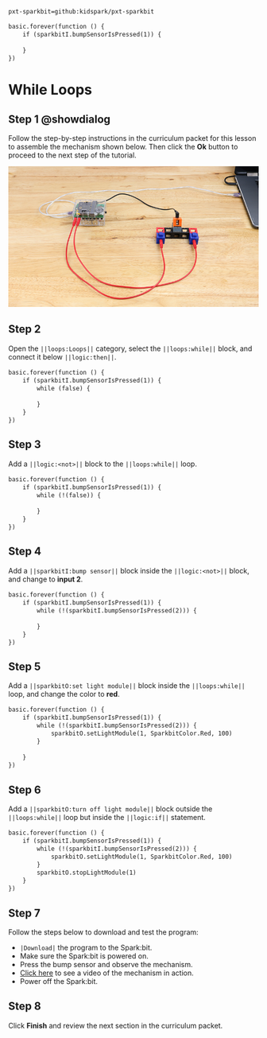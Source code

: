 ```package
pxt-sparkbit=github:kidspark/pxt-sparkbit
```

```template
basic.forever(function () {
    if (sparkbitI.bumpSensorIsPressed(1)) {
    	
    }
})
```

# While Loops

## Step 1 @showdialog

Follow the step-by-step instructions in the curriculum packet for this lesson to assemble the mechanism shown below. Then click the **Ok** button to proceed to the next step of the tutorial.

![if-statements-1](https://raw.githubusercontent.com/KidSpark/tutorials/master/assets/3-2-while-loops.png)

## Step 2

Open the ``||loops:Loops||`` category, select the ``||loops:while||`` block, and connect it below ``||logic:then||``.

```blocks
basic.forever(function () {
    if (sparkbitI.bumpSensorIsPressed(1)) {
        while (false) {
        	
        }
    }
})
```

## Step 3

Add a ``||logic:<not>||`` block to the ``||loops:while||`` loop.

```blocks
basic.forever(function () {
    if (sparkbitI.bumpSensorIsPressed(1)) {
        while (!(false)) {
        	
        }
    }
})
```

## Step 4

Add a ``||sparkbitI:bump sensor||`` block inside the ``||logic:<not>||`` block, and change to **input 2**.

```blocks
basic.forever(function () {
    if (sparkbitI.bumpSensorIsPressed(1)) {
        while (!(sparkbitI.bumpSensorIsPressed(2))) {
        	
        }
    }
})
```

## Step 5

Add a ``||sparkbitO:set light module||`` block inside the ``||loops:while||`` loop, and change the color to **red**.

```blocks
basic.forever(function () {
    if (sparkbitI.bumpSensorIsPressed(1)) {
        while (!(sparkbitI.bumpSensorIsPressed(2))) {
            sparkbitO.setLightModule(1, SparkbitColor.Red, 100)
        }
        
    }
})
```

## Step 6

Add a ``||sparkbitO:turn off light module||`` block outside the ``||loops:while||`` loop but inside the ``||logic:if||`` statement.

```blocks
basic.forever(function () {
    if (sparkbitI.bumpSensorIsPressed(1)) {
        while (!(sparkbitI.bumpSensorIsPressed(2))) {
            sparkbitO.setLightModule(1, SparkbitColor.Red, 100)
        }
        sparkbitO.stopLightModule(1)
    }
})
```

## Step 7

Follow the steps below to download and test the program:
* ``|Download|`` the program to the Spark:bit.
* Make sure the Spark:bit is powered on.
* Press the bump sensor and observe the mechanism.
* [Click here](https://youtu.be/slq2tB1-yxU) to see a video of the mechanism in action.
* Power off the Spark:bit.

## Step 8

Click **Finish** and review the next section in the curriculum packet.